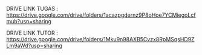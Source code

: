 DRIVE LINK TUGAS : https://drive.google.com/drive/folders/1acazpgdernz9P8oHoe7YCMiegoLcfmub?usp=sharing


DRIVE LINK TUTOR : https://drive.google.com/drive/folders/1Mku9n98AXB5Cvzx8RpMSqsHD9ZLm9aWd?usp=sharing
